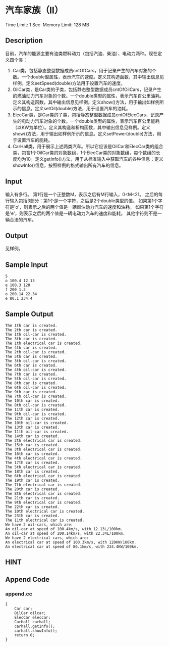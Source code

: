 # 汽车家族（II）
Time Limit: 1 Sec  Memory Limit: 128 MB


## Description

目前，汽车的能源主要有油类燃料动力（包括汽油、柴油）、电动力两种。现在定义四个类：
1. Car类，包括静态整型数据成员cntOfCars，用于记录产生的汽车对象的个数。一个double型属性，表示汽车的速度。定义其构造函数，其中输出信息见样例。定义setSpeed(double)方法用于设置汽车的速度。
2.  OilCar类，是Car类的子类，包括静态整型数据成员cntOfOilCars，记录产生的燃油动力汽车对象的个数。一个double类型的属性，表示汽车百公里油耗。定义其构造函数，其中输出信息见样例。定义show()方法，用于输出如样例所示的信息。定义setOil(double)方法，用于设置汽车的油耗。
3.  ElecCar类，是Car类的子类，包括静态整型数据成员cntOfElecCars，记录产生的电动力汽车对象的个数。一个double类型的属性，表示汽车百公里能耗（以KW为单位）。定义其构造和析构函数，其中输出信息见样例。定义show()方法，用于输出如样例所示的信息。定义setPower(double)方法，用于设置汽车的能耗。
4. CarHall类，用于展示上述两类汽车。所以它应该是OilCar和ElecCar类的组合类，包含1个OilCar类的对象数组，1个ElecCar类的对象数组，每个数组的长度均为10。定义getInfo()方法，用于从标准输入中获取汽车的各种信息；定义showInfo()信息，按照样例的格式输出所有汽车的信息。


## Input
输入有多行。
第1行是一个正整数M，表示之后有M行输入，0<M<21。
之后的每行输入包括3部分：第1个是一个字符，之后是2个double类型的值。
如果第1个字符是'o'，则表示之后的两个值是一辆燃油动力汽车的速度和油耗。
如果第1个字符是'e'，则表示之后的两个值是一辆电动力汽车的速度和能耗。
其他字符则不是一辆合法的汽车。

## Output
见样例。

## Sample Input
```
5
o 100.4 12.13
e 100.3 120
f 200 1.3
o 200.14 22.34
e 80.1 234.4

```
## Sample Output
```
The 1th car is created.
The 2th car is created.
The 1th oil-car is created.
The 3th car is created.
The 1th electrical car is created.
The 4th car is created.
The 2th oil-car is created.
The 5th car is created.
The 3th oil-car is created.
The 6th car is created.
The 4th oil-car is created.
The 7th car is created.
The 5th oil-car is created.
The 8th car is created.
The 6th oil-car is created.
The 9th car is created.
The 7th oil-car is created.
The 10th car is created.
The 8th oil-car is created.
The 11th car is created.
The 9th oil-car is created.
The 12th car is created.
The 10th oil-car is created.
The 13th car is created.
The 11th oil-car is created.
The 14th car is created.
The 2th electrical car is created.
The 15th car is created.
The 3th electrical car is created.
The 16th car is created.
The 4th electrical car is created.
The 17th car is created.
The 5th electrical car is created.
The 18th car is created.
The 6th electrical car is created.
The 19th car is created.
The 7th electrical car is created.
The 20th car is created.
The 8th electrical car is created.
The 21th car is created.
The 9th electrical car is created.
The 22th car is created.
The 10th electrical car is created.
The 23th car is created.
The 11th electrical car is created.
We have 2 oil-cars, which are:
An oil-car at speed of 100.4km/s, with 12.13L/100km.
An oil-car at speed of 200.14km/s, with 22.34L/100km.
We have 2 electrical cars, which are:
An electrical car at speed of 100.3km/s, with 120KW/100km.
An electrical car at speed of 80.1km/s, with 234.4KW/100km.

```

## HINT


## Append Code
### append.cc
```cppint main()
{
    Car car;
    OilCar oilcar;
    ElecCar eleccar;
    CarHall carhall;
    carhall.getInfo();
    carhall.showInfo();
    return 0;
}
```
